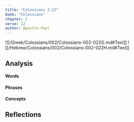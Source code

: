 ```yaml
---
title: "Colossians 2:22"
book: "Colossians"
chapter: 2
verse: 22
author: Apostle Paul
---
```

![[/Greek/Colossians/002/Colossians-002-022G.md#Text]]
![[/Hebrew/Colossians/002/Colossians-002-022H.md#Text]]

## Analysis

#### Words

#### Phrases

#### Concepts

## Reflections
